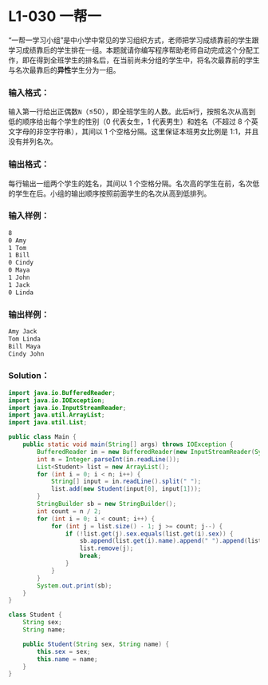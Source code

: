 # L1-030 一帮一

“一帮一学习小组”是中小学中常见的学习组织方式，老师把学习成绩靠前的学生跟学习成绩靠后的学生排在一组。本题就请你编写程序帮助老师自动完成这个分配工作，即在得到全班学生的排名后，在当前尚未分组的学生中，将名次最靠前的学生与名次最靠后的**异性**学生分为一组。

### 输入格式：

输入第一行给出正偶数`N`（≤50），即全班学生的人数。此后`N`行，按照名次从高到低的顺序给出每个学生的性别（0 代表女生，1 代表男生）和姓名（不超过 8 个英文字母的非空字符串），其间以 1 个空格分隔。这里保证本班男女比例是 1:1，并且没有并列名次。

### 输出格式：

每行输出一组两个学生的姓名，其间以 1 个空格分隔。名次高的学生在前，名次低的学生在后。小组的输出顺序按照前面学生的名次从高到低排列。

### 输入样例：

```tex
8
0 Amy
1 Tom
1 Bill
0 Cindy
0 Maya
1 John
1 Jack
0 Linda
```

### 输出样例：

```tex
Amy Jack
Tom Linda
Bill Maya
Cindy John
```

### Solution：

```java
import java.io.BufferedReader;
import java.io.IOException;
import java.io.InputStreamReader;
import java.util.ArrayList;
import java.util.List;

public class Main {
    public static void main(String[] args) throws IOException {
        BufferedReader in = new BufferedReader(new InputStreamReader(System.in));
        int n = Integer.parseInt(in.readLine());
        List<Student> list = new ArrayList();
        for (int i = 0; i < n; i++) {
            String[] input = in.readLine().split(" ");
            list.add(new Student(input[0], input[1]));
        }
        StringBuilder sb = new StringBuilder();
        int count = n / 2;
        for (int i = 0; i < count; i++) {
            for (int j = list.size() - 1; j >= count; j--) {
                if (!list.get(j).sex.equals(list.get(i).sex)) {
                    sb.append(list.get(i).name).append(" ").append(list.get(j).name).append("\n");
                    list.remove(j);
                    break;
                }
            }
        }
        System.out.print(sb);
    }
}

class Student {
    String sex;
    String name;

    public Student(String sex, String name) {
        this.sex = sex;
        this.name = name;
    }
}
```
